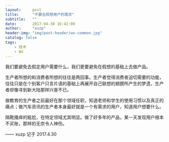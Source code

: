 ```yaml
---
layout:     post
title:      "不要去假想用户的需求"
subtitle:   ""
date:       2017-04-30 16:42:00
author:     "xuzp"
header-img: "img/post-header/wx-common.jpg"
catalog: false
tags:
    - 技术
    - WX
---
```


我们要避免去假定用户需要什么，我们更要避免在假想的基础上去做产品。

生产者所想的和消费者所想的往往是两回事。生产者觉得消费者迫切需要的功能，往往只是在个别客户只言片语的基础上再展开自己联想的翅膀所产生的梦遗，生产者却像寻到新大陆那样兴奋不已。

做教育的生产者之前最好在那个领域任职，知道老师和学生的使用习惯以及真正的痛点；做汽车资讯的生产者本身最好就是一个有需求的用户，知道用户想要什么。

隔靴搔痒的尴尬，在特定领域尤其明显。做了好多年的产品，某一天发现用户根本不买账，那样的无奈令人神伤。

—— xuzp 记于 2017.4.30
